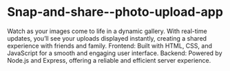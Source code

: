 # Snap-and-share--photo-upload-app
Watch as your images come to life in a dynamic gallery. With real-time updates, you’ll see your uploads displayed instantly, creating a shared experience with friends and family.
Frontend: Built with HTML, CSS, and JavaScript for a smooth and engaging user interface.
Backend: Powered by Node.js and Express, offering a reliable and efficient server experience.
